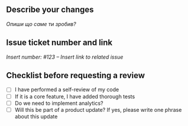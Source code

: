 ## Describe your changes
_Опиши  що саме ти зробив?_

## Issue ticket number and link
_Insert number: #123 – Insert link to related issue_

## Checklist before requesting a review
- [ ] I have performed a self-review of my code
- [ ] If it is a core feature, I have added thorough tests
- [ ] Do we need to implement analytics?
- [ ] Will this be part of a product update? If yes, please write one phrase about this update

